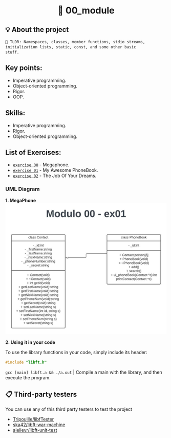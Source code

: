 <h1 align="center">
	🧰 00_module
</h1>

## 💡 About the project

	🚀 TLDR: Namespaces, classes, member functions, stdio streams, initialization lists, static, const, and some other basic
    stuff.

## Key points:

* Imperative programming.
* Object-oriented programming.
* Rigor.
* OOP.

## Skills:

* Imperative programming.
* Rigor.
* Object-oriented programming.

## List of Exercises:

* [`exercise 00`](/00_module/ex00)		- Megaphone.
* [`exercise 01`](/ex01)        - My Awesome PhoneBook.
* [`exercise 02`](/ex02)        - The Job Of Your Dreams.


### UML Diagram

**1. MegaPhone**
<img alt="UML" src="00_mod_ex01.jpeg" />


**2. Using it in your code**

To use the library functions in your code, simply include its header:

```C
#include "libft.h"
```

`gcc [main] libft.a && ./a.out` | Compile a main with the library, and then execute the program.


## 📋 Third-party testers

You can use any of this third party testers to test the project

* [Tripouille/libfTester](https://github.com/Tripouille/libftTester)
* [ska42/libft-war-machine](https://github.com/ska42/libft-war-machine)
* [alelievr/libft-unit-test](https://github.com/alelievr/libft-unit-test)
